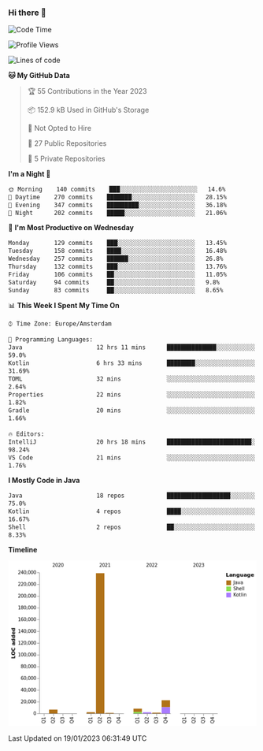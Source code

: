 ### Hi there 👋


<!--START_SECTION:waka-->
![Code Time](http://img.shields.io/badge/Code%20Time-2%2C898%20hrs%2031%20mins-blue)

![Profile Views](http://img.shields.io/badge/Profile%20Views-5-blue)

![Lines of code](https://img.shields.io/badge/From%20Hello%20World%20I%27ve%20Written-283%20Thousand%20lines%20of%20code-blue)

**🐱 My GitHub Data** 

> 🏆 55 Contributions in the Year 2023
 > 
> 📦 152.9 kB Used in GitHub's Storage 
 > 
> 🚫 Not Opted to Hire
 > 
> 📜 27 Public Repositories 
 > 
> 🔑 5 Private Repositories  
 > 
**I'm a Night 🦉** 

```text
🌞 Morning    140 commits    ███░░░░░░░░░░░░░░░░░░░░░░   14.6% 
🌆 Daytime    270 commits    ███████░░░░░░░░░░░░░░░░░░   28.15% 
🌃 Evening    347 commits    █████████░░░░░░░░░░░░░░░░   36.18% 
🌙 Night      202 commits    █████░░░░░░░░░░░░░░░░░░░░   21.06%

```
📅 **I'm Most Productive on Wednesday** 

```text
Monday       129 commits    ███░░░░░░░░░░░░░░░░░░░░░░   13.45% 
Tuesday      158 commits    ████░░░░░░░░░░░░░░░░░░░░░   16.48% 
Wednesday    257 commits    ██████░░░░░░░░░░░░░░░░░░░   26.8% 
Thursday     132 commits    ███░░░░░░░░░░░░░░░░░░░░░░   13.76% 
Friday       106 commits    ██░░░░░░░░░░░░░░░░░░░░░░░   11.05% 
Saturday     94 commits     ██░░░░░░░░░░░░░░░░░░░░░░░   9.8% 
Sunday       83 commits     ██░░░░░░░░░░░░░░░░░░░░░░░   8.65%

```


📊 **This Week I Spent My Time On** 

```text
⌚︎ Time Zone: Europe/Amsterdam

💬 Programming Languages: 
Java                     12 hrs 11 mins      ██████████████░░░░░░░░░░░   59.0% 
Kotlin                   6 hrs 33 mins       ████████░░░░░░░░░░░░░░░░░   31.69% 
TOML                     32 mins             ░░░░░░░░░░░░░░░░░░░░░░░░░   2.64% 
Properties               22 mins             ░░░░░░░░░░░░░░░░░░░░░░░░░   1.82% 
Gradle                   20 mins             ░░░░░░░░░░░░░░░░░░░░░░░░░   1.66%

🔥 Editors: 
IntelliJ                 20 hrs 18 mins      ████████████████████████░   98.24% 
VS Code                  21 mins             ░░░░░░░░░░░░░░░░░░░░░░░░░   1.76%

```

**I Mostly Code in Java** 

```text
Java                     18 repos            ██████████████████░░░░░░░   75.0% 
Kotlin                   4 repos             ████░░░░░░░░░░░░░░░░░░░░░   16.67% 
Shell                    2 repos             ██░░░░░░░░░░░░░░░░░░░░░░░   8.33%

```


**Timeline**

![Chart not found](https://raw.githubusercontent.com/powercasgamer/powercasgamer/master/charts/bar_graph.png) 


 Last Updated on 19/01/2023 06:31:49 UTC
<!--END_SECTION:waka-->
